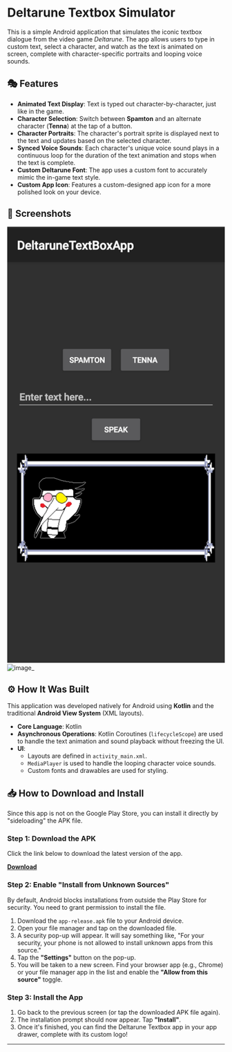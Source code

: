 # Deltarune Textbox Simulator

This is a simple Android application that simulates the iconic textbox dialogue from the video game *Deltarune*. The app allows users to type in custom text, select a character, and watch as the text is animated on screen, complete with character-specific portraits and looping voice sounds.

## 🎭 Features

*   **Animated Text Display**: Text is typed out character-by-character, just like in the game.
*   **Character Selection**: Switch between **Spamton** and an alternate character (**Tenna**) at the tap of a button.
*   **Character Portraits**: The character's portrait sprite is displayed next to the text and updates based on the selected character.
*   **Synced Voice Sounds**: Each character's unique voice sound plays in a continuous loop for the duration of the text animation and stops when the text is complete.
*   **Custom Deltarune Font**: The app uses a custom font to accurately mimic the in-game text style.
*   **Custom App Icon**: Features a custom-designed app icon for a more polished look on your device.

## 📸 Screenshots

![image](screenshots/Screenshot_20251024_074346_DeltaruneTextBoxApp.jpg)
![image]()_

## ⚙️ How It Was Built

This application was developed natively for Android using **Kotlin** and the traditional **Android View System** (XML layouts).

*   **Core Language**: Kotlin
*   **Asynchronous Operations**: Kotlin Coroutines (`lifecycleScope`) are used to handle the text animation and sound playback without freezing the UI.
*   **UI**:
    *   Layouts are defined in `activity_main.xml`.
    *   `MediaPlayer` is used to handle the looping character voice sounds.
    *   Custom fonts and drawables are used for styling.

## 📥 How to Download and Install

Since this app is not on the Google Play Store, you can install it directly by "sideloading" the APK file.

### Step 1: Download the APK

Click the link below to download the latest version of the app.

[**Download**](<https://www.dropbox.com/scl/fo/8cyoq73981o5a18o3rdur/AOcY-TRyP6RIwjbFrI9XNU0?rlkey=vefs5szrfuf59fbsv493t3vc9&st=050hdx54&dl=0>)

### Step 2: Enable "Install from Unknown Sources"

By default, Android blocks installations from outside the Play Store for security. You need to grant permission to install the file.

1.  Download the `app-release.apk` file to your Android device.
2.  Open your file manager and tap on the downloaded file.
3.  A security pop-up will appear. It will say something like, "For your security, your phone is not allowed to install unknown apps from this source."
4.  Tap the **"Settings"** button on the pop-up.
5.  You will be taken to a new screen. Find your browser app (e.g., Chrome) or your file manager app in the list and enable the **"Allow from this source"** toggle.

### Step 3: Install the App

1.  Go back to the previous screen (or tap the downloaded APK file again).
2.  The installation prompt should now appear. Tap **"Install"**.
3.  Once it's finished, you can find the Deltarune Textbox app in your app drawer, complete with its custom logo!

---
